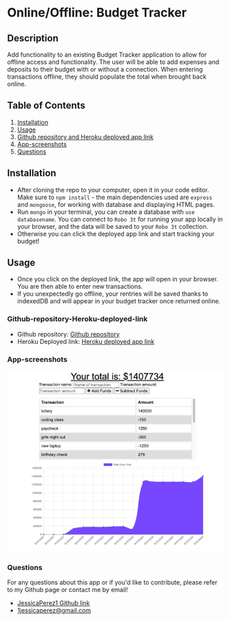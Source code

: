 # Online/Offline: Budget Tracker

## Description

Add functionality to an existing Budget Tracker application to allow for offline access and functionality.
The user will be able to add expenses and deposits to their budget with or without a connection. When entering transactions offline, they should populate the total when brought back online.

## Table of Contents

1. [Installation](#Installation)
2. [Usage](#Usage)
3. [Github repository and Heroku deployed app link](#Github-repository-Heroku-deployed-link)
4. [App-screenshots](#App-screenshots)
5. [Questions](#Questions)

## Installation

- After cloning the repo to your computer, open it in your code editor. Make sure to `npm install` - the main dependencies used are `express` and `mongoose`, for working with database and displaying HTML pages.
- Run `mongo` in your terminal, you can create a database with `use databasename`. You can connect to `Robo 3t` for running your app locally in your browser, and the data will be saved to your `Robo 3t` collection.
- Otherwise you can click the deployed app link and start tracking your budget!

## Usage

- Once you click on the deployed link, the app will open in your browser. You are then able to enter new transactions.
- If you unexpectedly go offline, your rentries will be saved thanks to indexedDB and will appear in your budget tracker once returned online.

### Github-repository-Heroku-deployed-link

- Github repository:
  [Github repository](https://github.com/JessicaPerez1/Budget-Tracker.git)
- Heroku Deployed link:
  [Heroku deployed app link](https://obscure-wildwood-18662.herokuapp.com/)

### App-screenshots

![Workout Tracker screenshot](assets/budget-tracker.png)

### Questions

For any questions about this app or if you'd like to contribute, please refer to my Github page or contact me by email!

- [JessicaPerez1 Github link](https://github.com/JessicaPerez1)
- 1jessicaperez@gmail.com
